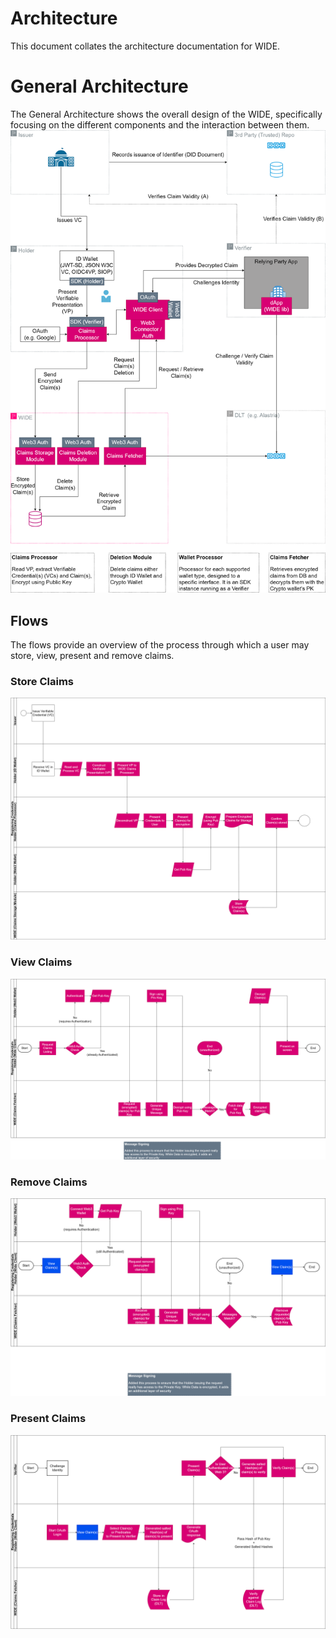 # Architecture
This document collates the architecture documentation for WIDE.

# General Architecture
The General Architecture shows the overall design of the WIDE, specifically focusing on the different components and the interaction between them.
![General Architecture](diagrams/WIDE_General_Architecture.drawio.png)

## Flows
The flows provide an overview of the process through which a user may store, view, present and remove claims.

### Store Claims
![Store Claims](diagrams/WIDE_Activity_Diagram-StoreClaims.drawio.png)

### View Claims
![View Claims](diagrams/WIDE_Activity_Diagram-ViewClaims.drawio.png)

### Remove Claims
![Remove Claims](diagrams/WIDE_Activity_Diagram-RemoveClaims.drawio.png)

### Present Claims
![Present Claims](diagrams/WIDE_Activity_Diagram-PresentClaims.drawio.png)
